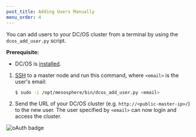 ```yaml
---
post_title: Adding Users Manually
menu_order: 4
---
```


You can add users to your DC/OS cluster from a terminal by using the `dcos_add_user.py` script.

**Prerequisite:**

* DC/OS is [installed](/docs/1.8/administration/installing/).


1.  [SSH](/docs/1.8/administration/access-node/sshcluster/) to a master node and run this command, where `<email>` is the user's email:

    ```bash
    $ sudo -i /opt/mesosphere/bin/dcos_add_user.py <email>
    ```
    
1.  Send the URL of your DC/OS cluster (e.g. `http://<public-master-ip>/`) to the new user. The user specified by `<email>` can now login and access the cluster.

![oAuth badge](/docs/1.8/administration/id-and-access-mgt/img/a0-badge-light.png)




